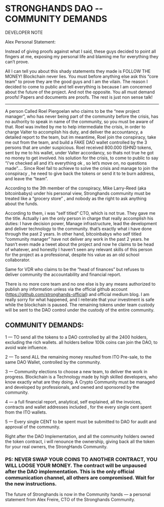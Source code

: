 # STRONGHANDS DAO -- COMMUNITY DEMANDS


DEVELOPER NOTE

Alex Personal Statement:

Instead of giving proofs against what I said, these guys decided to point all fingers at me, exposing my personal life and blaming me for everything they can’t prove.

All I can tell you about this shady statements they made is FOLLOW THE MONEY! Blockchain never lies. You must before anything else ask this “core team” to prove they are the good guys and I am the vilain. The reason I decided to come to public and tell everything is because I am concerned about the future of the project. And not the opposite. You all must demand proofs! Papers and documents are proofs. The rest is just non sense talk!

--------------------------------------------------------------------------------------------------------------

A person Called Roel Piergoelan who claims to be the “new project manager”, who has never being part of the community before the crisis, has no authority to speak in name of the community, so you must be aware of that. Roel was invited by me to help intermediate the crisis, in order to charge Valter to accomplish his duty, and deliver the accountancy, a detailed report to the team, but im meantime, Roel join the conspiracy, take me out from the team, and build a FAKE DAO wallet controlled by the 3 persons that are under suspicious. Roel received 800.000 ISHND tokens, sent by me to his wallet, under Valter accordancy, so thats not true he got no money to get involved. his solution for the crisis, to come to public to say “i’ve checked all and it’s everything ok , so let’s move on, no questions made”…. Since Roel fail to achieve to solve the crisis and manage to join the conspiracy , he need to give back the tokens or send it to te burn address, and leave the “team”.

According to the 3th member of the conspiracy, Mike Larry-Reed (aka bitcoinbabys) under his personal view, Stronghands community must be treated like a “grocery store” , and nobody as the right to ask anything about the funds.
 



According to them, i was “self titled” CTO, which is not true. They gave me the title. Actually i am the only person in charge that really accomplish his duties: I have decision power, Manage infrastructure, lead the development and deliver technology to the community. that’s exactly what i have done through the past 2 years. In other hand, bitcoinbabys who self titled “community manager” have not deliver any work in the past 2 years. he hasn’t even made a tweet about the project and now he claims to be head of whatever, and honestly I haven’t seen any relevant skills of this person for the project as a professional, despite his value as an old school collaborator.

Same for VDR who claims to be the “head of finances” but refuses to deliver community the accountability and financial report.

There is no more core team and no one else is by any means authorized to publish any information unless via the official github account (https://github.com/stronghands-official) and official medium blog. I am really sorry for what happened, and I reiterate that your investment is safe while the blockchain is paused. The remaining tokens under team custody will be sent to the DAO control under the custody of the entire community.

## COMMUNITY DEMANDS:

1 — TO send all the tokens to a DAO controlled by all the 2400 holders, excluding the rich wallets. all holders bellow 100k coins can join the DAO, to avoid wale influence.

2 — To send ALL the remaining money resulted from ITO Pre-sale, to the same DAO Wallet, controlled by the community.

3 — Community elections to choose a new team, to deliver the work in progress. Blockchain is a Technology made by high skilled developers, who know exactly what are they doing. A Crypto Community must be managed and developed by professionals, and owned and sponsored by the community.

4 — a full financial report, analytical, self explained, all the invoices, contracts and wallet addresses included , for the every single cent spent from the ITO wallets.

5 — Every single CENT to be spent must be submitted to DAO for audit and approval of the community.

Right after the DAO Implementation, and all the community holders owned the token contract, i will renounce the ownership, giving back all the token for your real owners, the StrongHands Community.

 

### PS: NEVER SWAP YOUR COINS TO ANOTHER CONTRACT, YOU WILL LOOSE YOUR MONEY. The contract will be unpaused after the DAO implementation. This is the only official communication channel, all others are compromised. Wait for the new instructions.

 

The future of Stronghands is now in the Community hands — a personal statement from Alex Freire, CTO of the Stronghands Community.
